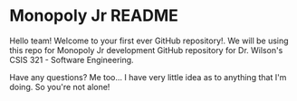 # Monopoly Jr README
Hello team! Welcome to your first ever GitHub repository!. We will be using this repo for Monopoly Jr development GitHub repository for Dr. Wilson's CSIS 321 - Software Engineering.

Have any questions? Me too... I have very little idea as to anything that I'm doing. So you're not alone!
